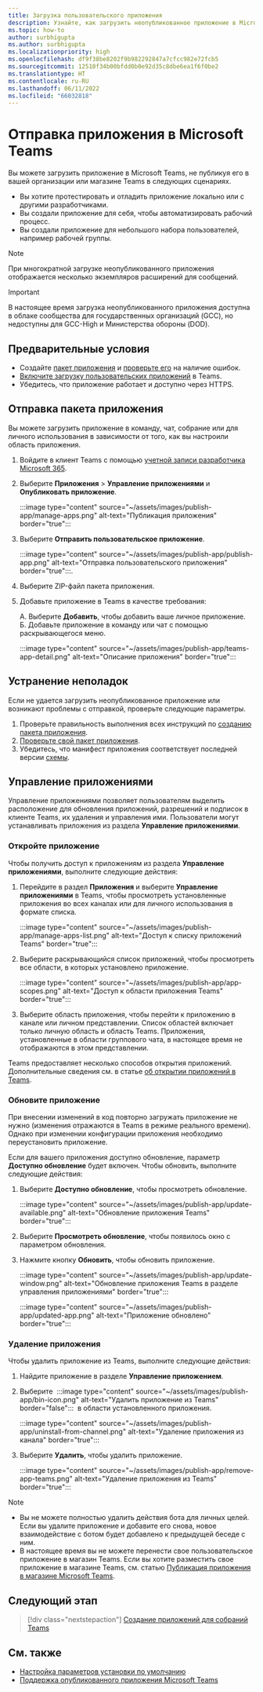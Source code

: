 ```yaml
---
title: Загрузка пользовательского приложения
description: Узнайте, как загрузить неопубликованное приложение в Microsoft Teams. Загрузка неопубликованного приложения часто используется при тестировании и отладке приложения во время разработки.
ms.topic: how-to
author: surbhigupta
ms.author: surbhigupta
ms.localizationpriority: high
ms.openlocfilehash: df9f38be8202f9b982292847a7cfcc982e72fcb5
ms.sourcegitcommit: 12510f34b00bfdd0b0e92d35c8dbe6ea1f6f0be2
ms.translationtype: HT
ms.contentlocale: ru-RU
ms.lasthandoff: 06/11/2022
ms.locfileid: "66032818"
---
```

# <a name="upload-your-app-in-microsoft-teams"></a>Отправка приложения в Microsoft Teams

Вы можете загрузить приложение в Microsoft Teams, не публикуя его в вашей организации или магазине Teams в следующих сценариях.

* Вы хотите протестировать и отладить приложение локально или с другими разработчиками.
* Вы создали приложение для себя, чтобы автоматизировать рабочий процесс.
* Вы создали приложение для небольшого набора пользователей, например рабочей группы.

> [!NOTE]
> При многократной загрузке неопубликованного приложения отображается несколько экземпляров расширений для сообщений.

> [!IMPORTANT]
> В настоящее время загрузка неопубликованного приложения доступна в облаке сообщества для государственных организаций (GCC), но недоступны для GCC-High и Министерства обороны (DOD).

## <a name="prerequisites"></a>Предварительные условия

* Создайте [пакет приложения](~/concepts/build-and-test/apps-package.md) и [проверьте его](https://dev.teams.microsoft.com/appvalidation.html) на наличие ошибок.
* [Включите загрузку пользовательских приложений](~/concepts/build-and-test/prepare-your-o365-tenant.md#enable-custom-teams-apps-and-turn-on-custom-app-uploading) в Teams.
* Убедитесь, что приложение работает и доступно через HTTPS.

## <a name="upload-your-app"></a>Отправка пакета приложения

Вы можете загрузить приложение в команду, чат, собрание или для личного использования в зависимости от того, как вы настроили область приложения.

1. Войдите в клиент Teams с помощью [учетной записи разработчика Microsoft 365](https://developer.microsoft.com/en-us/microsoft-365/dev-program).
1. Выберите **Приложения** > **Управление приложениями** и **Опубликовать приложение**.

    :::image type="content" source="~/assets/images/publish-app/manage-apps.png" alt-text="Публикация приложения" border="true":::

1. Выберите **Отправить пользовательское приложение**.

   :::image type="content" source="~/assets/images/publish-app/publish-app.png" alt-text="Отправка пользовательского приложения" border="true":::.

1. Выберите ZIP-файл пакета приложения.
1. Добавьте приложение в Teams в качестве требования:</br>

   А. Выберите **Добавить**, чтобы добавить ваше личное приложение.</br>Б. Добавьте приложение в команду или чат с помощью раскрывающегося меню.

    :::image type="content" source="~/assets/images/publish-app/teams-app-detail.png" alt-text="Описание приложения" border="true":::

## <a name="troubleshoot"></a>Устранение неполадок

Если не удается загрузить неопубликованное приложение или возникают проблемы с отправкой, проверьте следующие параметры.

1. Проверьте правильность выполнения всех инструкций по [созданию пакета приложения](../../concepts/build-and-test/apps-package.md).
1. [Проверьте свой пакет приложения](https://dev.teams.microsoft.com/appvalidation.html).
1. Убедитесь, что манифест приложения соответствует последней версии [схемы](../../resources/schema/manifest-schema.md).

## <a name="manage-your-apps"></a>Управление приложениями

Управление приложениями позволяет пользователям выделить расположение для обновления приложений, разрешений и подписок в клиенте Teams, их удаления и управления ими. Пользователи могут устанавливать приложения из раздела **Управление приложениями**.

### <a name="access-your-app"></a>Откройте приложение

Чтобы получить доступ к приложениям из раздела **Управление приложениями**, выполните следующие действия:

1. Перейдите в раздел **Приложения** и выберите **Управление приложениями** в Teams, чтобы просмотреть установленные приложения во всех каналах или для личного использования в формате списка.

    :::image type="content" source="~/assets/images/publish-app/manage-apps-list.png" alt-text="Доступ к списку приложений Teams" border="true":::
    
1. Выберите раскрывающийся список приложений, чтобы просмотреть все области, в которых установлено приложение.
    
    :::image type="content" source="~/assets/images/publish-app/app-scopes.png" alt-text="Доступ к области приложения Teams" border="true":::
    
1. Выберите область приложения, чтобы перейти к приложению в канале или личном представлении. Список областей включает только личную область и область Teams. Приложения, установленные в области группового чата, в настоящее время не отображаются в этом представлении.
    
Teams предоставляет несколько способов открытия приложений. Дополнительные сведения см. в статье [об открытии приложений в Teams](https://support.microsoft.com/office/access-your-apps-in-teams-0758cb09-9e85-40e7-a974-51df7734646a).

### <a name="update-your-app"></a>Обновите приложение

При внесении изменений в код повторно загружать приложение не нужно (изменения отражаются в Teams в режиме реального времени). Однако при изменении конфигурации приложения необходимо переустановить приложение.

Если для вашего приложения доступно обновление, параметр **Доступно обновление** будет включен. Чтобы обновить, выполните следующие действия:

1. Выберите **Доступно обновление**, чтобы просмотреть обновление.

     :::image type="content" source="~/assets/images/publish-app/update-available.png" alt-text="Обновление приложения Teams" border="true":::

1. Выберите **Просмотреть обновление**, чтобы появилось окно с параметром обновления.
1. Нажмите кнопку **Обновить**, чтобы обновить приложение.
    
     :::image type="content" source="~/assets/images/publish-app/update-window.png" alt-text="Обновление приложения Teams в разделе управления приложениями" border="true":::

     :::image type="content" source="~/assets/images/publish-app/updated-app.png" alt-text="Приложение обновлено" border="true":::

### <a name="remove-your-app"></a>Удаление приложения

Чтобы удалить приложение из Teams, выполните следующие действия:

1. Найдите приложение в разделе **Управление приложением**.
1. Выберите &nbsp;:::image type="content" source="~/assets/images/publish-app/bin-icon.png" alt-text="Удалить приложение из Teams" border="false":::&nbsp; в области установленного приложения.
        
    :::image type="content" source="~/assets/images/publish-app/uninstall-from-channel.png" alt-text="Удаление приложения из канала" border="true":::

1. Выберите **Удалить**, чтобы удалить приложение.
    
    :::image type="content" source="~/assets/images/publish-app/remove-app-teams.png" alt-text="Удаление приложения из Teams" border="true":::

> [!NOTE]
>
> * Вы не можете полностью удалить действия бота для личных целей. Если вы удалите приложение и добавите его снова, новое взаимодействие с ботом будет добавлено к предыдущей беседе с ним.
> * В настоящее время вы не можете перенести свое пользовательское приложение в магазин Teams. Если вы хотите разместить свое приложение в магазине Teams, см. статью [Публикация приложения в магазине Microsoft Teams](appsource/publish.md).

## <a name="next-step"></a>Следующий этап

> [!div class="nextstepaction"]
>[Создание приложений для собраний Teams](../../apps-in-teams-meetings/teams-apps-in-meetings.md)

## <a name="see-also"></a>См. также

* [Настройка параметров установки по умолчанию](~/concepts/deploy-and-publish/add-default-install-scope.md)
* [Поддержка опубликованного приложения Microsoft Teams](~/concepts/deploy-and-publish/appsource/post-publish/overview.md)
